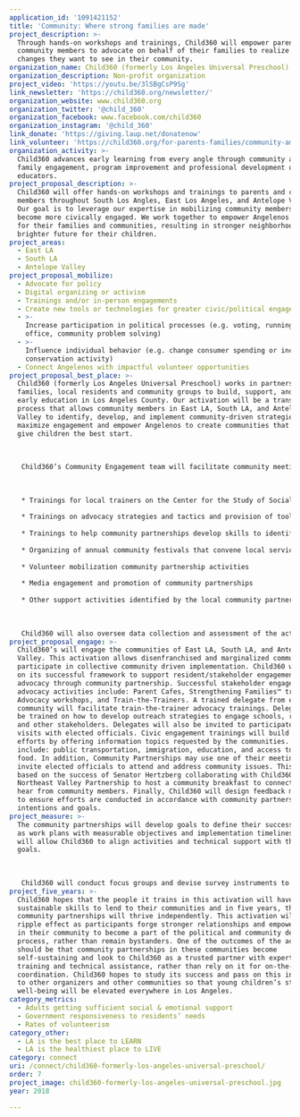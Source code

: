 ```yaml
---
application_id: '1091421152'
title: 'Community: Where strong families are made'
project_description: >-
  Through hands-on workshops and trainings, Child360 will empower parents and
  community members to advocate on behalf of their families to realize the
  changes they want to see in their community.
organization_name: Child360 (formerly Los Angeles Universal Preschool)
organization_description: Non-profit organization
project_video: 'https://youtu.be/3lSBgCsP9Sg'
link_newsletter: 'https://child360.org/newsletter/'
organization_website: www.child360.org
organization_twitter: '@child_360'
organization_facebook: www.facebook.com/child360
organization_instagram: '@child_360'
link_donate: 'https://giving.laup.net/donatenow'
link_volunteer: 'https://child360.org/for-parents-families/community-ambassador-program/'
organization_activity: >-
  Child360 advances early learning from every angle through community advocacy,
  family engagement, program improvement and professional development of early
  educators.
project_proposal_description: >-
  Child360 will offer hands-on workshops and trainings to parents and community
  members throughout South Los Angles, East Los Angeles, and Antelope Valley.
  Our goal is to leverage our expertise in mobilizing community members to
  become more civically engaged. We work together to empower Angelenos to fight
  for their families and communities, resulting in stronger neighborhoods and a
  brighter future for their children.
project_areas:
  - East LA
  - South LA
  - Antelope Valley
project_proposal_mobilize:
  - Advocate for policy
  - Digital organizing or activism
  - Trainings and/or in-person engagements
  - Create new tools or technologies for greater civic/political engagement
  - >-
    Increase participation in political processes (e.g. voting, running for
    office, community problem solving)
  - >-
    Influence individual behavior (e.g. change consumer spending or increase
    conservation activity)
  - Connect Angelenos with impactful volunteer opportunities
project_proposal_best_place: >-
  Child360 (formerly Los Angeles Universal Preschool) works in partnership with
  families, local residents and community groups to build, support, and improve
  early education in Los Angeles County. Our activation will be a transparent
  process that allows community members in East LA, South LA, and Antelope
  Valley to identify, develop, and implement community-driven strategies that
  maximize engagement and empower Angelenos to create communities that truly
  give children the best start. 
   
   
   
   Child360’s Community Engagement team will facilitate community meetings to ensure collaboration between local agencies and their stakeholders that include families, residents, business-owners, neighborhood councils, and volunteers. Child360 will collaborate with partner groups to assess the capacities and gaps of the community partnerships and to develop plans to build capacity in areas where assistance is needed. Types of assistance could include:
   
   
   
   * Trainings for local trainers on the Center for the Study of Social Policy’s Strengthening Families™ Protective Factors (SFPF) Framework, which focuses on five factors of parental resilience, social connections, concrete support in times of need, knowledge of parenting and child development, and socioemotional competence of children
   
   * Trainings on advocacy strategies and tactics and provision of tools to increase constituents’ capacity to improve government responsiveness (past examples include a Community Ambassador Toolkit and an online Voter Voice platform that helps local constituents understand and flex their power in local, state, and national politics)
   
   * Trainings to help community partnerships develop skills to identify and apply for funding at the local level
   
   * Organizing of annual community festivals that convene local service providers, families, residents, and volunteers
   
   * Volunteer mobilization community partnership activities
   
   * Media engagement and promotion of community partnerships
   
   * Other support activities identified by the local community partnerships
   
   
   
   Child360 will also oversee data collection and assessment of the activation, and provide regular reports to the community partnerships to learn from and develop plans to improve their work. Child360 will document community partnership participant information and attendance and will work with the community partnerships to identify performance measures, which include metrics that are most meaningful to the communities.
project_proposal_engage: >-
  Child360’s will engage the communities of East LA, South LA, and Antelope
  Valley. This activation allows disenfranchised and marginalized communities to
  participate in collective community driven implementation. Child360 will build
  on its successful framework to support resident/stakeholder engagement and
  advocacy through community partnership. Successful stakeholder engagement and
  advocacy activities include: Parent Cafes, Strengthening Families™ trainings,
  Advocacy workshops, and Train-the-Trainers. A trained delegate from each
  community will facilitate train-the-trainer advocacy trainings. Delegates will
  be trained on how to develop outreach strategies to engage schools, residents,
  and other stakeholders. Delegates will also be invited to participate in
  visits with elected officials. Civic engagement trainings will build on these
  efforts by offering information topics requested by the communities. These may
  include: public transportation, immigration, education, and access to healthy
  food. In addition, Community Partnerships may use one of their meetings to
  invite elected officials to attend and address community issues. This model is
  based on the success of Senator Hertzberg collaborating with Child360 and the
  Northeast Valley Partnership to host a community breakfast to connect with and
  hear from community members. Finally, Child360 will design feedback mechanisms
  to ensure efforts are conducted in accordance with community partners’
  intentions and goals.
project_measure: >-
  The community partnerships will develop goals to define their success as well
  as work plans with measurable objectives and implementation timelines, which
  will allow Child360 to align activities and technical support with their
  goals.
   
    
   
   Child360 will conduct focus groups and devise survey instruments to analyze data for community partnerships to reflect upon, learn, and improve. Child360 will use two sustainability-oriented frameworks, Empowerment Evaluation and Appreciative Inquiry, and train community partnerships to incorporate data use, regular reflection, and learning into their processes. Both frameworks emphasize the use of democratic participation and collaborative strategizing to advance existing programs. In combination, these frameworks enhance self-sufficiency. Empowerment Evaluation involves the use of evaluation concepts, techniques, and findings to foster ongoing improvement. Appreciative Inquiry examines, identifies, and further develops an organization's’ potential to create a better future by focusing on assets and strengths. Both formative and summative evaluation strategies will help identify successes and challenges and inform the iterative improvement process of the community partnerships. The evaluation methodology will include: focus groups with community partnerships, participant feedback forms provided at the end of every meeting, and participant profile surveys to capture demographic data.
project_five_years: >-
  Child360 hopes that the people it trains in this activation will have
  sustainable skills to lend to their communities and in five years, these
  community partnerships will thrive independently. This activation will have a
  ripple effect as participants forge stronger relationships and empower others
  in their community to become a part of the political and community development
  process, rather than remain bystanders. One of the outcomes of the activation
  should be that community partnerships in these communities become
  self-sustaining and look to Child360 as a trusted partner with expertise in
  training and technical assistance, rather than rely on it for on-the-ground
  coordination. Child360 hopes to study its success and pass on this information
  to other organizers and other communities so that young children’s status and
  well-being will be elevated everywhere in Los Angeles.
category_metrics:
  - Adults getting sufficient social & emotional support
  - Government responsiveness to residents’ needs
  - Rates of volunteerism
category_other:
  - LA is the best place to LEARN
  - LA is the healthiest place to LIVE
category: connect
uri: /connect/child360-formerly-los-angeles-universal-preschool/
order: 7
project_image: child360-formerly-los-angeles-universal-preschool.jpg
year: 2018

---
```

